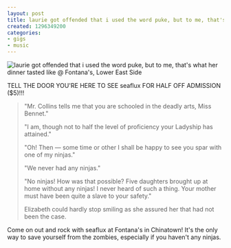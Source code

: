 ```yaml
---
layout: post
title: laurie got offended that i used the word puke, but to me, that's what her dinner tasted like @ Fontana's, Lower East Side
created: 1296349200
categories: 
- gigs
- music
---
```

![laurie got offended that i used the word puke, but to me, that's what her dinner tasted like @ Fontana's, Lower East Side](http://files.bubblehouse.org.s3.amazonaws.com/flyers/2011-01-29_flyer_lowres.jpg)

TELL THE DOOR YOU'RE HERE TO SEE seaflux FOR HALF OFF ADMISSION ($5)!!!

> "Mr. Collins tells me that you are schooled in the deadly arts, Miss Bennet."
> 
> "I am, though not to half the level of proficiency your Ladyship has attained."
> 
> "Oh! Then &mdash; some time or other I shall be happy to see you spar with one of my ninjas."
> 
> "We never had any ninjas."
> 
> "No ninjas! How was that possible? Five daughters brought up at home without any ninjas! I never heard of such a thing. Your mother must have been quite a slave to your safety."
> 
> Elizabeth could hardly stop smiling as she assured her that had not been the case.

Come on out and rock with seaflux at Fontana's in Chinatown! It's the only way to save yourself from the zombies, especially if you haven't any ninjas.

